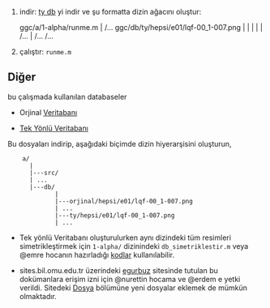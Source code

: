 1. indir: [ty db](https://github.com/downloads/19bal/ggc/ty.zip) yi indir ve şu
   formatta dizin ağacını oluştur:

	ggc/a/1-alpha/runme.m
	             |
                 /...
	ggc/db/ty/hepsi/e01/lqf-00_1-007.png
	         |     |   |
	         |     |   /...
			 |	   /...
			 /...

2. çalıştır: `runme.m`

## Diğer

bu çalışmada kullanılan databaseler

- Orjinal [Veritabanı](http://github.com/downloads/19bal/gaitEmre/db.tar.gz)

- [Tek Yönlü Veritabanı](https://github.com/downloads/19bal/ggc/tyDB.rar)

Bu dosyaları indirip, aşağıdaki biçimde dizin hiyerarşisini oluşturun,

		a/
		  |
		  |---src/
		  | ...
		  |---db/
		         |
				 |---orjinal/hepsi/e01/lqf-00_1-007.png
				 | ...
				 |---ty/hepsi/e01/lqf-00_1-007.png
		   		 | ...

- Tek yönlü Veritabanı oluşturulurken aynı dizindeki tüm resimleri simetrikleştirmek için `1-alpha/` dizinindeki `db_simetriklestir.m` veya @emre hocanın hazırladığı [kodlar](https://sites.google.com/a/bil.omu.edu.tr/egurbuz/dosya/ters.m?attredirects=0&d=1) kullanılabilir.

- sites.bil.omu.edu.tr üzerindeki [egurbuz](https://sites.google.com/a/bil.omu.edu.tr/egurbuz/) sitesinde tutulan bu dokümanlara erişim izni için @nurettin hocama ve @erdem e yetki verildi. Sitedeki [Dosya](https://sites.google.com/a/bil.omu.edu.tr/egurbuz/dosya) bölümüne yeni dosyalar eklemek de mümkün olmaktadır.
